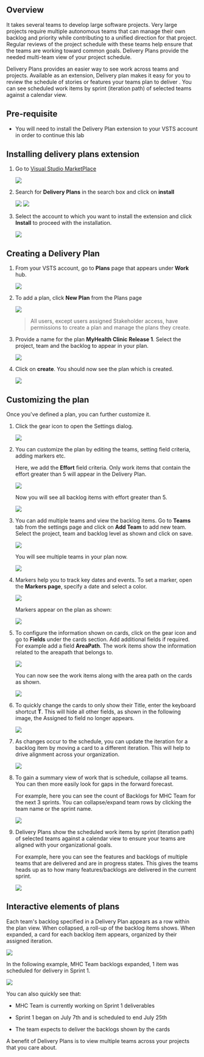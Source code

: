 

## Overview

It takes several teams to develop large software projects. Very large projects require multiple autonomous teams that can manage their own backlog and priority while contributing to a unified direction for that project. Regular reviews of the project schedule with these teams help ensure that the teams are working toward common goals. Delivery Plans provide the needed multi-team view of your project schedule.

Delivery Plans provides an easier way to see work across teams and projects. Available as an extension, Delivery plan makes it easy for you to review the schedule of stories or features your teams plan to deliver . You can see scheduled work items by sprint (iteration path) of selected teams against a calendar view.

## Pre-requisite

- You will need to install the Delivery Plan extension to your VSTS account in order to continue this lab

## Installing delivery plans extension

1. Go to <a href="https://marketplace.visualstudio.com">Visual Studio MarketPlace</a>

   <img src="images/15.png" />

2. Search for **Delivery Plans** in the search box and click on **install**

   <img src="images/16.png"/>

   <img src="images/17.png"/>

3. Select the account to which you want to install the extension and click **Install** to proceed with the installation.

   <img src="images/18.png"/>

## Creating a Delivery Plan

1. From your VSTS account, go to **Plans** page that appears under **Work** hub.

   <img src="images/1.png" />

2. To add a plan, click **New Plan** from the Plans page

   <img src="images/2.png" />

   >All users, except users assigned Stakeholder access, have permissions to create a plan and manage the plans they create. 

3. Provide a name for the plan **MyHealth Clinic Release 1**. Select the project, team and the backlog to appear in your plan.

   <img src="images/3.png" />
   
4. Click on **create**. You should now see the plan which is created.

   <img src="images/4.png" />

## Customizing the plan

Once you've defined a plan, you can further customize it. 

1. Click the  gear icon to open the Settings dialog.

   <img src="images/5.png" />

2. You can customize the plan by editing the teams, setting field criteria, adding markers etc.

   Here, we add the **Effort** field criteria. Only work items that contain the effort greater than 5 will appear in the Delivery Plan.

   <img src="images/6.png" />

   Now you will see all backlog items with effort greater than 5.

   <img src="images/20.png" />

3. You can add multiple teams and view the backlog items. Go to **Teams** tab from the settings page and click on **Add Team** to add new team. Select the project, team and backlog level as shown and click on save.

   <img src="images/21.png" />

   You will see multiple teams in your plan now.

   <img src="images/22.png" />

4. Markers help you to track key dates and events. To set a marker, open the **Markers page**, specify a date and select a color.

   <img src="images/7.png" />

   Markers appear on the plan as shown: 

   <img src="images/8.png" />

5. To configure the information shown on cards, click on the gear icon and go to **Fields** under the cards section. Add additional fields if required. For example add a field **AreaPath**. The work items show the information related to the areapath that belongs to.

   <img src="images/9.png" />

   You can now see the work items along with the area path on the cards as shown.

   <img src="images/23.png">

6. To quickly change the cards to only show their Title, enter the keyboard shortcut **T**. This will hide all other fields, as shown in the following image, the Assigned to field no longer appears. 

   <img src="images/10.png" />

7. As changes occur to the schedule, you can update the iteration for a backlog item by moving a card to a different iteration. This will help to drive alignment across your organization.

   <img src="images/11.png" />

8. To gain a summary view of work that is schedule, collapse all teams. You can then more easily look for gaps in the forward forecast.

   For example, here you can see the count of Backlogs for MHC Team for the next 3 sprints. You can collapse/expand team rows by clicking the team name or the sprint name.

   <img src="images/12.png" />

9. Delivery Plans show the scheduled work items by sprint (iteration path) of selected teams against a calendar view to ensure your teams are aligned with your organizational goals.

   For example, here you can see the features and backlogs of multiple teams that are delivered and are in progress states. This gives the teams heads up as to how many features/backlogs are delivered in the current sprint.

   <img src="images/19.png" /> 

## Interactive elements of plans

Each team's backlog specified in a Delivery Plan appears as a row within the plan view. When collapsed, a roll-up of the backlog items shows. When expanded, a card for each backlog item appears, organized by their assigned iteration.

<img src="images/13.png" />

In the following example, MHC Team backlogs expanded, 1 item was scheduled for delivery in Sprint 1.

<img src="images/14.png" />

You can also quickly see that: 

- MHC Team is currently working on Sprint 1 deliverables

- Sprint 1 began on July 7th and is scheduled to end July 25th

- The team expects to deliver the backlogs shown by the cards

A benefit of Delivery Plans is to view multiple teams across your projects that you care about.






